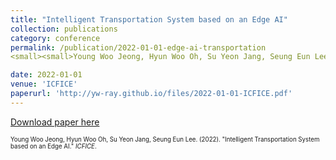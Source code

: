 ```yaml
---
title: "Intelligent Transportation System based on an Edge AI"
collection: publications
category: conference
permalink: /publication/2022-01-01-edge-ai-transportation
<small><small>Young Woo Jeong, Hyun Woo Oh, Su Yeon Jang, Seung Eun Lee. (2022). &quot;Intelligent Transportation System based on an Edge AI.&quot; <i>ICFICE</i>.</small></small>

date: 2022-01-01
venue: 'ICFICE'
paperurl: 'http://yw-ray.github.io/files/2022-01-01-ICFICE.pdf'
---
```


<a href='http://yw-ray.github.io/files/2022-01-01-ICFICE.pdf'>Download paper here</a>

<small><small>Young Woo Jeong, Hyun Woo Oh, Su Yeon Jang, Seung Eun Lee. (2022). &quot;Intelligent Transportation System based on an Edge AI.&quot; <i>ICFICE</i>.</small></small>
